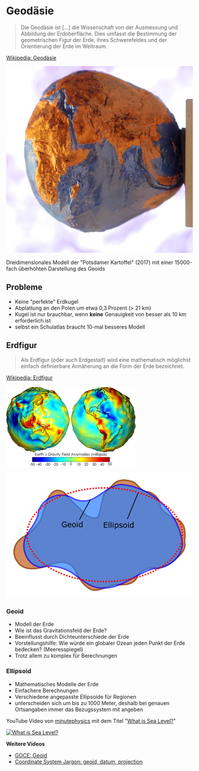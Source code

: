 # Geodäsie

> Die Geodäsie ist [...] die Wissenschaft von der Ausmessung und Abbildung der Erdoberfläche. Dies umfasst die Bestimmung der geometrischen Figur der Erde, ihres Schwerefeldes und der Orientierung der Erde im Weltraum.

[Wikipedia: Geodäsie](https://de.wikipedia.org/w/index.php?title=Geod%C3%A4sie&oldid=168807274 "Geodäsie")

![Potsdamer Kartoffel](img/Modell-Potsdamer-Kartoffel.jpg)

Dreidimensionales Modell der "Potsdamer Kartoffel" (2017) mit einer 15000-fach überhöhten Darstellung des Geoids

## Probleme

- Keine "perfekte" Erdkugel
- Abplattung an den Polen um etwa 0,3 Prozent (> 21 km)
- Kugel ist nur brauchbar, wenn **keine** Genauigkeit von besser als 10 km erforderlich ist
- selbst ein Schulatlas braucht 10-mal besseres Modell

## Erdfigur

> Als Erdfigur (oder auch Erdgestalt) wird eine mathematisch möglichst einfach definierbare Annäherung an die Form der Erde bezeichnet.

[Wikipedia: Erdfigur](https://de.wikipedia.org/w/index.php?title=Erdfigur&oldid=169268183 "Erdfigur")

![](img/Geoids_sm.jpg)

![Geoid vs Ellipsoid](img/geoid-ellipsoid.png)

### Geoid

- Modell der Erde
- Wie ist das Gravitationsfeld der Erde?
- Beeinflusst durch Dichteunterschiede der Erde
- Vorstellungshilfe: Wie würde ein globaler Ozean jeden Punkt der Erde bedecken? (Meeresspiegel)
- Trotz allem zu komplex für Berechnungen

### Ellipsoid

- Mathematisches Modelle der Erde
- Einfachere Berechnungen
- Verschiedene angepasste Ellipsoide für Regionen
- unterscheiden sich um bis zu 1000 Meter, deshalb bei genauen Ortsangaben immer das Bezugssystem mit angeben

YouTube Video von [minutephysics](https://www.youtube.com/user/minutephysics/) mit dem Titel "[What is Sea Level?](https://youtu.be/q65O3qA0-n4)"

[![What is Sea Level?](http://img.youtube.com/vi/q65O3qA0-n4/0.jpg)](http://www.youtube.com/watch?v=q65O3qA0-n4)

**Weitere Videos**

- [GOCE: Geoid](https://youtu.be/qu-o75pe5GY)
- [Coordinate System Jargon: geoid, datum, projection](https://youtu.be/Z41Dt7_R180)
